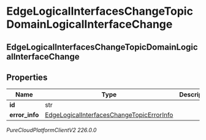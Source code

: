 # EdgeLogicalInterfacesChangeTopicDomainLogicalInterfaceChange

## EdgeLogicalInterfacesChangeTopicDomainLogicalInterfaceChange

## Properties

|Name | Type | Description | Notes|
|------------ | ------------- | ------------- | -------------|
| **id** | str |  | [optional] |
| **error_info** | [EdgeLogicalInterfacesChangeTopicErrorInfo](EdgeLogicalInterfacesChangeTopicErrorInfo) |  | [optional] |



_PureCloudPlatformClientV2 226.0.0_
